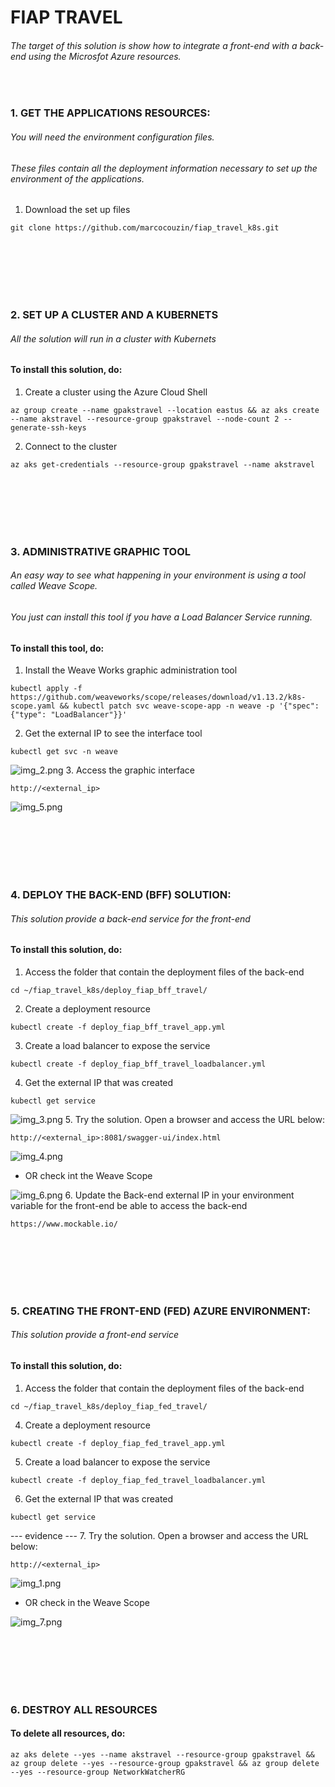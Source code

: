 # FIAP TRAVEL

###### The target of this solution is show how to integrate a front-end with a back-end using the Microsfot Azure resources.
<br />


### 1. GET THE APPLICATIONS RESOURCES:
###### You will need the environment configuration files. 
###### These files contain all the deployment information necessary to set up the environment of the applications.

1. Download the set up files
```
git clone https://github.com/marcocouzin/fiap_travel_k8s.git
```



<br /><br /><br /><br /><br />




### 2. SET UP A CLUSTER AND A KUBERNETS
###### All the solution will run in a cluster with Kubernets
####  To install this solution, do:
1. Create a cluster using the Azure Cloud Shell
```
az group create --name gpakstravel --location eastus && az aks create --name akstravel --resource-group gpakstravel --node-count 2 --generate-ssh-keys
```
2. Connect to the cluster
```
az aks get-credentials --resource-group gpakstravel --name akstravel
```




<br /><br /><br /><br /><br />





### 3. ADMINISTRATIVE GRAPHIC TOOL 
###### An easy way to see what happening in your environment is using a tool called Weave Scope.
###### You just can install this tool if you have a Load Balancer Service running.
####  To install this tool, do:

1. Install the Weave Works graphic administration tool
```
kubectl apply -f https://github.com/weaveworks/scope/releases/download/v1.13.2/k8s-scope.yaml && kubectl patch svc weave-scope-app -n weave -p '{"spec": {"type": "LoadBalancer"}}'
```
2. Get the external IP to see the interface tool
```
kubectl get svc -n weave
```
![img_2.png](img_2.png)
3. Access the graphic interface
```
http://<external_ip>
```
![img_5.png](img_5.png)



<br /><br /><br /><br /><br />





### 4. DEPLOY THE BACK-END (BFF) SOLUTION:
###### This solution provide a back-end service for the front-end
####  To install this solution, do:
1. Access the folder that contain the deployment files of the back-end
```
cd ~/fiap_travel_k8s/deploy_fiap_bff_travel/
```
2. Create a deployment resource
```
kubectl create -f deploy_fiap_bff_travel_app.yml
```
3. Create a load balancer to expose the service
```
kubectl create -f deploy_fiap_bff_travel_loadbalancer.yml
```
4. Get the external IP that was created
```
kubectl get service
```
![img_3.png](img_3.png)
5. Try the solution. Open a browser and access the URL below:
```
http://<external_ip>:8081/swagger-ui/index.html
```
![img_4.png](img_4.png)
- OR check int the Weave Scope

![img_6.png](img_6.png)
6. Update the Back-end external IP in your environment variable for the front-end be able to access the back-end
```
https://www.mockable.io/
```



<br /><br /><br /><br /><br />





### 5. CREATING THE FRONT-END (FED) AZURE ENVIRONMENT:
###### This solution provide a front-end service
####  To install this solution, do:
1. Access the folder that contain the deployment files of the back-end
```
cd ~/fiap_travel_k8s/deploy_fiap_fed_travel/
```
4. Create a deployment resource
```
kubectl create -f deploy_fiap_fed_travel_app.yml
```
5. Create a load balancer to expose the service
```
kubectl create -f deploy_fiap_fed_travel_loadbalancer.yml
```
6. Get the external IP that was created
```
kubectl get service
```
--- evidence ---
7. Try the solution. Open a browser and access the URL below:
```
http://<external_ip>
```
![img_1.png](img_1.png)

- OR check in the Weave Scope

![img_7.png](img_7.png)




<br /><br /><br /><br /><br />




### 6. DESTROY ALL RESOURCES
####  To delete all resources, do:
```
az aks delete --yes --name akstravel --resource-group gpakstravel && az group delete --yes --resource-group gpakstravel && az group delete --yes --resource-group NetworkWatcherRG
```